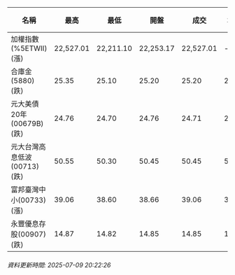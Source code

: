 | 名稱 | 最高 | 最低 | 開盤 | 成交 | 均價 | 成交金額(億) | 昨收 | 漲跌幅 | 漲跌 | 總量 | 昨量 | 振幅 |
| -------- | -------- | -------- | -------- |-------- | -------- | -------- |-------- |-------- |-------- | -------- | -------- |-------- |
|加權指數(%5ETWII) (漲)|22,527.01|22,211.10|22,253.17|22,527.01|-|3,110.51|22,362.27|0.74%|164.74|5,570,703|0|1.41%|
|合庫金(5880) (跌)|25.35|25.10|25.20|25.20|25.19|1.37|25.35|0.59%|0.15|5,440|14,811|0.99%|
|元大美債20年(00679B) (跌)|24.76|24.70|24.76|24.71|24.72|7.29|24.73|0.08%|0.02|29,487|40,502|0.24%|
|元大台灣高息低波(00713) (跌)|50.55|50.30|50.45|50.45|50.45|3.59|50.65|0.39%|0.20|7,116|5,831|0.49%|
|富邦臺灣中小(00733) (漲)|39.06|38.60|38.66|39.06|38.91|0.236|38.67|1.01%|0.39|606|468|1.19%|
|永豐優息存股(00907) (跌)|14.87|14.82|14.85|14.85|14.84|0.104|14.89|0.27%|0.04|702|590|0.34%|
###### 資料更新時間: 2025-07-09 20:22:26